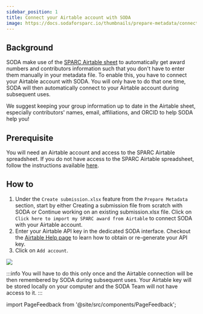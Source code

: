 ```yaml
---
sidebar_position: 1
title: Connect your Airtable account with SODA
image: https://docs.sodaforsparc.io/thumbnails/prepare-metadata/connect-your-airtable-account-with-soda.png
---
```


## Background

SODA make use of the [SPARC Airtable sheet](https://airtable.com/tblFGEvUoTbbG6tJy/viwWBpydzfYQsvNFz?blocks=hide) to automatically get award numbers and contributors information such that you don't have to enter them manually in your metadata file. To enable this, you have to connect your Airtable account with SODA. You will only have to do that one time, SODA will then automatically connect to your Airtable account during subsequent uses.

We suggest keeping your group information up to date in the Airtable sheet, especially contributors' names, email, affiliations, and ORCID to help SODA help you!

## Prerequisite

You will need an Airtable account and access to the SPARC Airtable spreadsheet. If you do not have access to the SPARC Airtable spreadsheet, follow the instructions available [here](../how-to/how-to-get-access-to-sparc-airtable).

## How to

1. Under the `Create submission.xlsx` feature from the `Prepare Metadata` section, start by either Creating a submission file from scratch with SODA or Continue working on an existing submission.xlsx file. Click on `Click here to import my SPARC award from Airtable` to connect SODA with your Airtable account.
2. Enter your Airtable API key in the dedicated SODA interface. Checkout the [Airtable Help page](https://support.airtable.com/hc/en-us/articles/219046777-How-do-I-get-my-API-key) to learn how to obtain or re-generate your API key.
3. Click on `Add account`.

![](https://github.com/fairdataihub/SODA-for-SPARC/blob/main/docs/documentation/Prepare-metadata/Connect-to-Airtable/connect-to-airtable-new.gif?raw=true)

:::info
You will have to do this only once and the Airtable connection will be then remembered by SODA during subsequent uses. Your Airtable key will be stored locally on your computer and the SODA Team will not have access to it.
:::

import PageFeedback from '@site/src/components/PageFeedback';

<PageFeedback />
